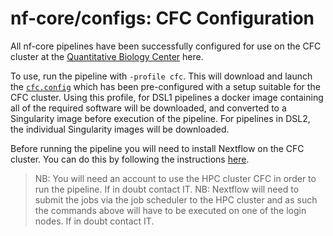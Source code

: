 # nf-core/configs: CFC Configuration

All nf-core pipelines have been successfully configured for use on the CFC cluster at the [Quantitative Biology Center](https://uni-tuebingen.de/forschung/forschungsinfrastruktur/zentrum-fuer-quantitative-biologie-qbic/) here.

To use, run the pipeline with `-profile cfc`. This will download and launch the [`cfc.config`](../conf/cfc.config) which has been pre-configured with a setup suitable for the CFC cluster. Using this profile, for DSL1 pipelines a docker image containing all of the required software will be downloaded, and converted to a Singularity image before execution of the pipeline. For pipelines in DSL2, the individual Singularity images will be downloaded.

Before running the pipeline you will need to install Nextflow on the CFC cluster. You can do this by following the instructions [here](https://www.nextflow.io/).

> NB: You will need an account to use the HPC cluster CFC in order to run the pipeline. If in doubt contact IT.
> NB: Nextflow will need to submit the jobs via the job scheduler to the HPC cluster and as such the commands above will have to be executed on one of the login nodes. If in doubt contact IT.
